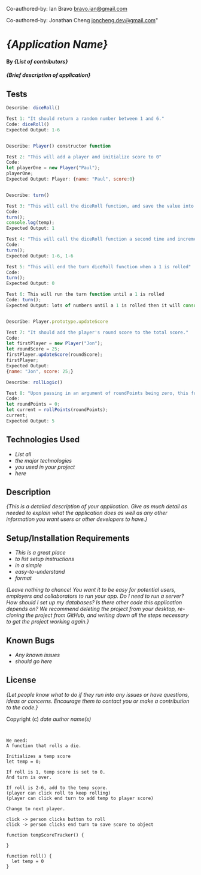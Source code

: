 Co-authored-by: Ian Bravo <bravo.ian@gmail.com>

Co-authored-by: Jonathan Cheng <joncheng.dev@gmail.com>"




# _{Application Name}_

#### By _**{List of contributors}**_

#### _{Brief description of application}_

## Tests

```javascript
Describe: diceRoll()

Test 1: "It should return a random number between 1 and 6."
Code: diceRoll()
Expected Output: 1-6


Describe: Player() constructor function

Test 2: "This will add a player and initialize score to 0"
Code: 
let playerOne = new Player("Paul");
playerOne;
Expected Output: Player: {name: "Paul", score:0}


Describe: turn()

Test 3: "This will call the diceRoll function, and save the value into a temp variable."
Code: 
turn();
console.log(temp);
Expected Output: 1

Test 4: "This will call the diceRoll function a second time and increment the temp variable"
Code: 
turn();
Expected Output: 1-6, 1-6

Test 5: "This will end the turn diceRoll function when a 1 is rolled"
Code:
turn();
Expected Output: 0

Test 6: This will run the turn function until a 1 is rolled
Code: turn();
Expected Output: lots of numbers until a 1 is rolled then it will console.log a 0.


Describe: Player.prototype.updateScore 

Test 7: "It should add the player's round score to the total score."
Code: 
let firstPlayer = new Player("Jon");
let roundScore = 25;
firstPlayer.updateScore(roundScore);
firstPlayer;
Expected Output: 
{name: "Jon", score: 25;}

Describe: rollLogic()

Test 8: "Upon passing in an argument of roundPoints being zero, this function should call the diceRoll function, and return a sum of roundPoints plus the result of the diceRoll."
Code:
let roundPoints = 0;
let current = rollPoints(roundPoints);
current;
Expected Output: 5

```

## Technologies Used

* _List all_
* _the major technologies_
* _you used in your project_
* _here_

## Description

_{This is a detailed description of your application. Give as much detail as needed to explain what the application does as well as any other information you want users or other developers to have.}_

## Setup/Installation Requirements

* _This is a great place_
* _to list setup instructions_
* _in a simple_
* _easy-to-understand_
* _format_

_{Leave nothing to chance! You want it to be easy for potential users, employers and collaborators to run your app. Do I need to run a server? How should I set up my databases? Is there other code this application depends on? We recommend deleting the project from your desktop, re-cloning the project from GitHub, and writing down all the steps necessary to get the project working again.}_

## Known Bugs

* _Any known issues_
* _should go here_

## License

_{Let people know what to do if they run into any issues or have questions, ideas or concerns.  Encourage them to contact you or make a contribution to the code.}_

Copyright (c) _date_ _author name(s)_




<!-- Brainstorming -->
```


We need:
A function that rolls a die.

Initializes a temp score
let temp = 0;

If roll is 1, temp score is set to 0.
And turn is over.

If roll is 2-6, add to the temp score.
(player can click roll to keep rolling)
(player can click end turn to add temp to player score)

Change to next player.

click -> person clicks button to roll
click -> person clicks end turn to save score to object

function tempScoreTracker() {

}

function roll() {
  let temp = 0
}

```